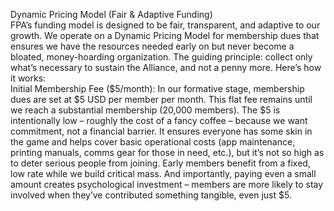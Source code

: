 Dynamic Pricing Model (Fair & Adaptive Funding)  
FPA’s funding model is designed to be fair, transparent, and adaptive to our growth. We operate on a Dynamic Pricing Model for membership dues that ensures we have the resources needed early on but never become a bloated, money-hoarding organization. The guiding principle: collect only what’s necessary to sustain the Alliance, and not a penny more. Here’s how it works:  
Initial Membership Fee ($5/month): In our formative stage, membership dues are set at $5 USD per member per month. This flat fee remains until we reach a substantial membership (20,000 members). The $5 is intentionally low – roughly the cost of a fancy coffee – because we want commitment, not a financial barrier. It ensures everyone has some skin in the game and helps cover basic operational costs (app maintenance, printing manuals, comms gear for those in need, etc.), but it’s not so high as to deter serious people from joining. Early members benefit from a fixed, low rate while we build critical mass. And importantly, paying even a small amount creates psychological investment – members are more likely to stay involved when they’ve contributed something tangible, even just $5.